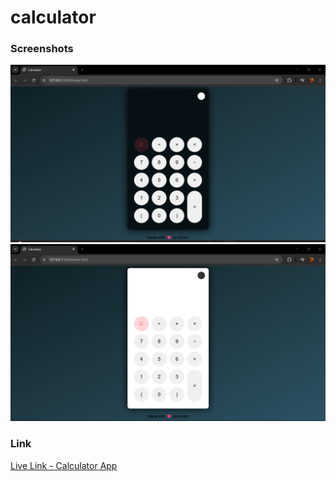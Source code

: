 # calculator

### Screenshots

![Screenshot](./ScreenShot/ScreenShot-Dark.png)
![Screenshot](./ScreenShot/ScreenShot-Light.png)

### Link

[Live Link - Calculator App](https://calculator-byashim.netlify.app/)
